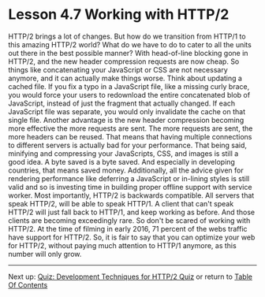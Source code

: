 # Lesson 4.7 Working with HTTP/2

HTTP/2 brings a lot of changes. But how do we transition from HTTP/1 to this amazing HTTP/2 world? What do we have to do to cater to all the units out there in the best possible manner?  With head-of-line blocking gone in HTTP/2, and the new header compression requests are now cheap. So things like concatenating your JavaScript or CSS are not necessary anymore, and it can actually make things worse. Think about updating a cached file. If you fix a typo in a JavaScript file, like a missing curly brace, you would force your users to redownload the entire concatenated blob of JavaScript, instead of just the fragment that actually changed. If each JavaScript file was separate, you would only invalidate the cache on that single file. Another advantage is the new header compression becoming more effective the more requests are sent. The more requests are sent, the more headers can be reused. That means that having multiple connections to different servers is actually bad for your performance. That being said, minifying and compressing your JavaScripts, CSS, and images is still a good idea. A byte saved is a byte saved. And especially in developing countries, that means saved money. Additionally, all the advice given for rendering performance like deferring a JavaScript or in-lining styles is still valid and so is investing time in building proper offline support with service worker. Most importantly, HTTP/2 is backwards compatible. All servers that speak HTTP/2, will be able to speak HTTP/1. A client that can't speak HTTP/2 will just fall back to HTTP/1, and keep working as before. And those clients are becoming exceedingly rare. So don't be scared of working with HTTP/2. At the time of filming in early 2016, 71 percent of the webs traffic have support for HTTP/2. So, it is fair to say that you can optimize your web for HTTP/2, without paying much attention to HTTP/1 anymore, as this number will only grow.

- - -
Next up: [Quiz: Development Techniques for HTTP/2 Quiz](ND024_Part4_Lesson04_08.md) or return to [Table Of Contents](./ND024_TableOfContents.md)
